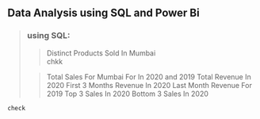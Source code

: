 ## Data Analysis using SQL and Power Bi

> ### using SQL:
>> Distinct Products Sold In Mumbai  
>> chkk
> 
>> Total Sales For Mumbai For In 2020 and 2019
>> Total Revenue In 2020
>> First 3 Months Revenue In 2020
>> Last Month Revenue For 2019
>> Top 3 Sales In 2020
>> Bottom 3 Sales In 2020

```
check
```
